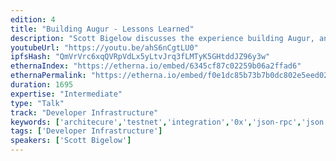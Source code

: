 ```yaml
---
edition: 4
title: "Building Augur - Lessons Learned"
description: "Scott Bigelow discusses the experience building Augur, and the lessons they've learned."
youtubeUrl: "https://youtu.be/ahS6nCgtLU0"
ipfsHash: "QmVrVrc6xqQVRpVdLx5yLtvJrq3fLMTyK5GHtddJZ96y3w"
ethernaIndex: "https://etherna.io/embed/6345cf87c02259b06a2ffad6"
ethernaPermalink: "https://etherna.io/embed/f0e1dc85b73b7b0dc802e5eed02b89db58ea7f877042338463210b185bcb7eb3"
duration: 1695
expertise: "Intermediate"
type: "Talk"
track: "Developer Infrastructure"
keywords: ['architecure','testnet','integration','0x','json-rpc','json','rpc']
tags: ['Developer Infrastructure']
speakers: ['Scott Bigelow']
---
```

